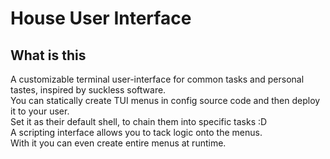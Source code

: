 # House User Interface

## What is this

A customizable terminal user-interface for common tasks and personal tastes,
inspired by suckless software.  
You can statically create TUI menus in config source code and then deploy it to
your user.  
Set it as their default shell, to chain them into specific tasks :D  
A scripting interface allows you to tack logic onto the menus.  
With it you can even create entire menus at runtime.  
